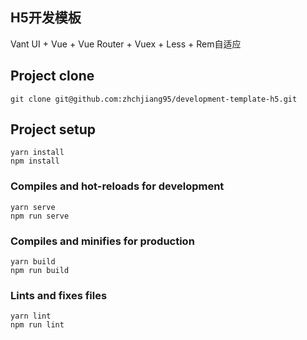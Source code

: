 ## H5开发模板
Vant UI + Vue + Vue Router + Vuex + Less + Rem自适应

## Project clone
```
git clone git@github.com:zhchjiang95/development-template-h5.git
```

## Project setup
```
yarn install
npm install
```

### Compiles and hot-reloads for development
```
yarn serve
npm run serve
```

### Compiles and minifies for production
```
yarn build
npm run build
```

### Lints and fixes files
```
yarn lint
npm run lint
```
